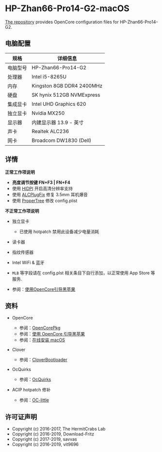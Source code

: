 # HP-Zhan66-Pro14-G2-macOS

[The repository](https://github.com/chiccheung/HP-Zhan66-Pro14-G2-macOS) provides OpenCore configuration files for HP-Zhan66-Pro14-G2. 

## 电脑配置

| 规格     | 详细信息 |
| -------- | ------- |
| 电脑型号 | HP-Zhan66-Pro14-G2 |
| 处理器 | Intel i5-8265U |
| 内存     | Kingston 8GB DDR4 2400MHz |
| 硬盘     | SK hynix 512GB NVMExpress |
| 集成显卡 | Intel UHD Graphics 620 |
| 独立显卡 | Nvidia MX250 |
| 显示器   | 内建显示器 13.9 - 英寸 |
| 声卡     | Realtek ALC236 |
| 网卡     | Broadcom DW1830 (Dell) |


## 详情

<b>正常工作项说明</b>

- <b>亮度调节按键 FN+F3 | FN+F4</b>
- 使用 [HIDPI](https://github.com/chiccheung/HP-Zhan66-Pro14-G2-macOS/tree/master/Tools/HIDPI) 开启高清分辨率支持
- 使用 [ALCPlugFix](https://github.com/chiccheung/HP-Zhan66-Pro14-G2-macOS/tree/master/Tools/ALCPlugFix) 修复 3.5mm 耳机爆音
- 使用 [ProperTree](https://github.com/corpnewt/ProperTree) 修改 config.plist

<b>不正常工作项说明</b>

- 独立显卡
  
  - 已使用 hotpatch 禁用此设备减少电量消耗
- 读卡器
- 指纹传感器
- Intel WiFi & 蓝牙
-  `MLB` 等字段请在 config.plst 相关条目下自行添加，以正常使用 App Store 等服务.
  
  - 参阅：[使用OpenCore引导黑苹果](https://blog.xjn819.com/?p=543)
  

## 资料

-  OpenCore
   - 参阅：[OpenCorePkg](https://github.com/acidanthera/OpenCorePkg)
   - 参阅：[使用 OpenCore 引导黑苹果](https://blog.xjn819.com/?p=543)
   - 参阅：[在线安装 macOS](https://github.com/cattyhouse/oc-guide/blob/master/oc-dmg-install.md)

-  Clover
   - 参阅：[CloverBootloader](https://github.com/CloverHackyColor/CloverBootloader)

-  OcQuirks
   - 参阅：[OcQuirks](https://github.com/ReddestDream/OcQuirks)

-  ACIP hotpatch 修补
   - 参阅：[OC-little](https://github.com/daliansky/OC-little)


## 许可证声明

- Copyright (c) 2016-2017, The HermitCrabs Lab
- Copyright (c) 2016-2019, Download-Fritz
- Copyright (c) 2017-2019, savvas
- Copyright (c) 2016-2019, vit9696
